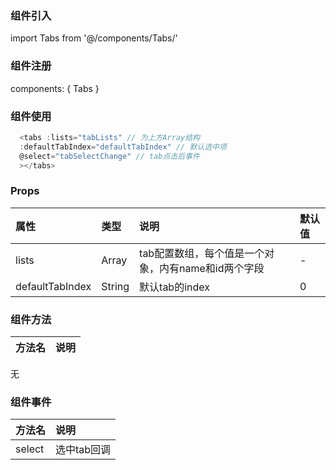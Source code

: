 ### 组件引入
import Tabs from '@/components/Tabs/'
### 组件注册
components: { Tabs }
### 组件使用
```js
  <tabs :lists="tabLists" // 为上方Array结构
  :defaultTabIndex="defaultTabIndex" // 默认选中项
  @select="tabSelectChange" // tab点击后事件
  ></tabs>
```
### Props
属性 | 类型 | 说明 | 默认值
:- | :- | :- | :-
lists | Array | tab配置数组，每个值是一个对象，内有name和id两个字段 | -
defaultTabIndex | String | 默认tab的index | 0

### 组件方法
方法名 | 说明
:- | :-
无

### 组件事件
方法名 | 说明
:- | :-
select | 选中tab回调



